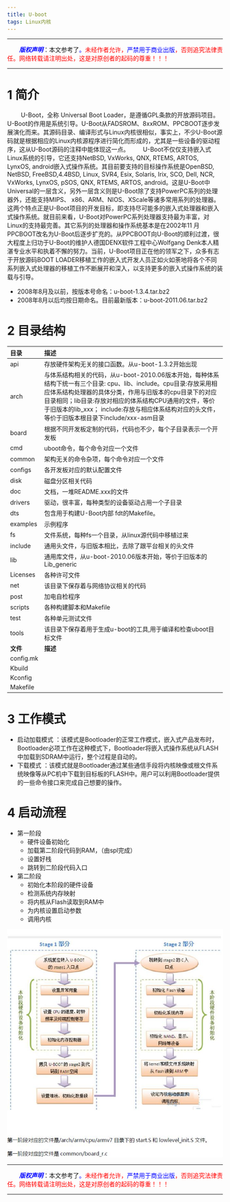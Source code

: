 ```yaml
---
title: U-boot
tags: Linux内核
---
```


------

&emsp;&emsp;<font color=blue>**_版权声明_**</font>：本文参考了<font color=blue>。</font><font color=red>未经作者允许，<font color=blue>严禁用于商业出版</font>，否则追究法律责任。网络转载请注明出处，这是对原创者的起码的尊重！！！</font>

------

# 1  简介
&emsp;&emsp; U-Boot，全称 Universal Boot Loader，是遵循GPL条款的开放源码项目。U-Boot的作用是系统引导。U-Boot从FADSROM、8xxROM、PPCBOOT逐步发展演化而来。其源码目录、编译形式与Linux内核很相似，事实上，不少U-Boot源码就是根据相应的Linux内核源程序进行简化而形成的，尤其是一些设备的驱动程序，这从U-Boot源码的注释中能体现这一点。
 &emsp;&emsp;U-Boot不仅仅支持嵌入式Linux系统的引导，它还支持NetBSD, VxWorks, QNX, RTEMS, ARTOS, LynxOS, android嵌入式操作系统。其目前要支持的目标操作系统是OpenBSD, NetBSD, FreeBSD,4.4BSD, Linux, SVR4, Esix, Solaris, Irix, SCO, Dell, NCR, VxWorks, LynxOS, pSOS, QNX, RTEMS, ARTOS, android。这是U-Boot中Universal的一层含义，另外一层含义则是U-Boot除了支持PowerPC系列的处理器外，还能支持MIPS、 x86、ARM、NIOS、XScale等诸多常用系列的处理器。这两个特点正是U-Boot项目的开发目标，即支持尽可能多的嵌入式处理器和嵌入式操作系统。就目前来看，U-Boot对PowerPC系列处理器支持最为丰富，对Linux的支持最完善。其它系列的处理器和操作系统基本是在2002年11 月PPCBOOT改名为U-Boot后逐步扩充的。从PPCBOOT向U-Boot的顺利过渡，很大程度上归功于U-Boot的维护人德国DENX软件工程中心Wolfgang Denk本人精湛专业水平和执着不懈的努力。当前，U-Boot项目正在他的领军之下，众多有志于开放源码BOOT LOADER移植工作的嵌入式开发人员正如火如荼地将各个不同系列嵌入式处理器的移植工作不断展开和深入，以支持更多的嵌入式操作系统的装载与引导。


* 2008年8月及以前，按版本号命名：u-boot-1.3.4.tar.bz2
* 2008年8月以后均按日期命名。目前最新版本：u-boot-2011.06.tar.bz2
# 2 目录结构
| 目录|描述|
|:--|:--|
|api|存放硬件架构无关的接口函数。从u-boot-1.3.2开始出现|
|arch | 与体系结构相关的代码，从u-boot-2010.06版本开始，每种体系结构下统一有三个目录: cpu、lib、include。cpu目录:存放采用相应体系结构处理器的具体分类，作用与旧版本的cpu目录下的对应目录相同；lib目录:存放对相应的体系结构CPU通用的文件，等价于旧版本的lib_xxx； include:存放与相应体系结构对应的头文件，等价于旧版本根目录下include/xxx-asm目录
| board  |  根据不同开发板定制的代码，代码也不少，每个子目录表示一个开发板
|cmd|uboot命令，每个命令对应一个文件
| common|  架构无关的命令杂项，每个命令对应一个文件
|configs|		各开发板对应的默认配置文件
| disk   |  磁盘分区相关代码
| doc   | 文档，一堆README.xxx的文件
| drivers  | 驱动，很丰富，每种类型的设备驱动占用一个子目录
|dts|包含用于构建U-Boot内部 fdt的Makefile。
| examples|  示例程序
| fs  | 文件系统，每种fs一个目录，从linux源代码中移植过来
| include  |通用头文件，与旧版本相比，去除了跟平台相关的头文件
|lib  |  通用库文件，从u-boot-2010.06版本开始，等价于旧版本的Lib_generic
|Licenses|各种许可文件
|net |  该目录下保存着与网络协议相关的代码
|post|加电自检程序
|scripts|各种构建脚本和Makefile
|test|各种单元测试文件
|tools  | 该目录下保存着用于生成u-boot的工具,用于编译和检查uboot目标文件
|**文件**|**描述**
| config.mk|
|  Kbuild|
|Kconfig |
|Makefile|  


# 3 工作模式
* 启动加载模式 ：该模式是Bootloader的正常工作模式，嵌入式产品发布时，Bootloader必项工作在这种模式下，Bootloader将嵌入式操作系统从FLASH中加载到SDRAM中运行，整个过程是自动的。 
* 下载模式 ：该模式就是Bootloader通过某些通信手段将内核映像或根文件系统映像等从PC机中下载到目标板的FLASH中。用户可以利用Bootloader提供的一些命令接口来完成自己想要的操作。


# 4 启动流程
 * 第一阶段
	 * 硬件设备初始化
	 * 加载第二阶段代码到RAM，（由spl完成） 
	 * 设置好栈
	 * 跳转到二阶段代码入口
 * 第二阶段
	 * 初始化本阶段的硬件设备
	 * 检测系统内存映射
	 * 将内核从Flash读取到RAM中
	 * 为内核设置启动参数
	 * 调用内核

![1](https://www.github.com/liao20081228/blog/raw/master/图片/U-boot/1.JPG)

 

 

 


------

&emsp;&emsp;<font color=blue>**_版权声明_**</font>：本文参考了<font color=blue>。</font><font color=red>未经作者允许，<font color=blue>严禁用于商业出版</font>，否则追究法律责任。网络转载请注明出处，这是对原创者的起码的尊重！！！</font>

------
